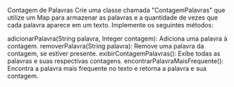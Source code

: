 Contagem de Palavras
Crie uma classe chamada "ContagemPalavras" que utilize um Map para armazenar as palavras e a quantidade de vezes que cada palavra aparece em um texto. Implemente os seguintes métodos:

adicionarPalavra(String palavra, Integer contagem): Adiciona uma palavra à contagem.
removerPalavra(String palavra): Remove uma palavra da contagem, se estiver presente.
exibirContagemPalavras(): Exibe todas as palavras e suas respectivas contagens.
encontrarPalavraMaisFrequente(): Encontra a palavra mais frequente no texto e retorna a palavra e sua contagem.